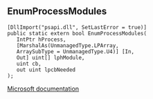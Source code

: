 ## EnumProcessModules

```
[DllImport("psapi.dll", SetLastError = true)]
public static extern bool EnumProcessModules(
   IntPtr hProcess,
   [MarshalAs(UnmanagedType.LPArray,
   ArraySubType = UnmanagedType.U4)] [In,
   Out] uint[] lphModule,
   uint cb,
   out uint lpcbNeeded
);
```

[Microsoft documentation](https://docs.microsoft.com/en-us/windows/win32/api/psapi/nf-psapi-enumprocessmodules)
